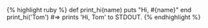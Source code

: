 {% highlight ruby %} def print_hi(name) puts "Hi, #{name}" end print_hi('Tom') #=> prints 'Hi, Tom' to STDOUT. {% endhighlight %}
